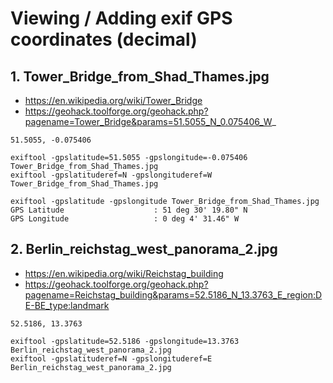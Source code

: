 # Viewing / Adding exif GPS coordinates (decimal)

## 1. Tower_Bridge_from_Shad_Thames.jpg

* https://en.wikipedia.org/wiki/Tower_Bridge
* https://geohack.toolforge.org/geohack.php?pagename=Tower_Bridge&params=51.5055_N_0.075406_W_

```text
51.5055, -0.075406

exiftool -gpslatitude=51.5055 -gpslongitude=-0.075406 Tower_Bridge_from_Shad_Thames.jpg
exiftool -gpslatituderef=N -gpslongituderef=W Tower_Bridge_from_Shad_Thames.jpg

exiftool -gpslatitude -gpslongitude Tower_Bridge_from_Shad_Thames.jpg
GPS Latitude                    : 51 deg 30' 19.80" N
GPS Longitude                   : 0 deg 4' 31.46" W
```

## 2. Berlin_reichstag_west_panorama_2.jpg

* https://en.wikipedia.org/wiki/Reichstag_building
* https://geohack.toolforge.org/geohack.php?pagename=Reichstag_building&params=52.5186_N_13.3763_E_region:DE-BE_type:landmark

```text
52.5186, 13.3763

exiftool -gpslatitude=52.5186 -gpslongitude=13.3763 Berlin_reichstag_west_panorama_2.jpg
exiftool -gpslatituderef=N -gpslongituderef=E Berlin_reichstag_west_panorama_2.jpg
```
